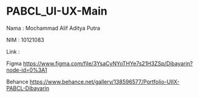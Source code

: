 # PABCL_UI-UX-Main
Nama : 
Mochammad Alif Aditya Putra

NIM : 
10121083

Link :

Figma
https://www.figma.com/file/3YsaCyNYoTHYe7s21H3ZSp/Dibayarin?node-id=0%3A1

Behance
https://www.behance.net/gallery/138596577/Portfolio-UIIX-PABCL-Dibayarin
